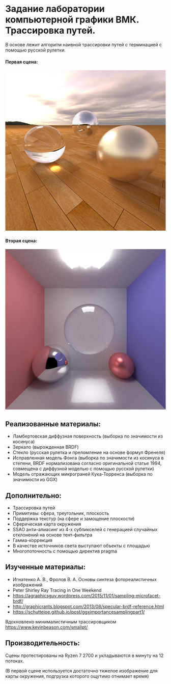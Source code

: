 # Задание лаборатории компьютерной графики ВМК. Трассировка путей.

В основе лежит алгоритм наивной трассировки путей с терминацией
с помощью русской рулетки.

#### Первая сцена:
![Alt text](./scene1.png)

#### Вторая сцена:
![Alt text](./scene2.png)

## Реализованные материалы:

* Ламбертовская диффузная поверхность (выборка по значимости из косинуса)
* Зеркало (вырожденная BRDF)
* Стекло (русская рулетка и преломление на основе формул Френеля)
* Исправленная модель Фонга (выборка по значимости из косинуса в степени,
BRDF нормализована согласно оригинальной статье 1994, совмещена с диффузной моделью с помощью русской рулетки)
* Модель отражающих микрограней Кука-Торренса (выборка по значимости из GGX)

## Дополнительно:

* Трассировка путей
* Примитивы: сфера, треугольник, плоскость
* Поддержка текстур (на сфере и замощение плоскости)
* Сферическая карта окружения
* SSAO анти-алиасинг из 4-х субпикселей с генерацией случайных отклонений на основе тент-фильтра
* Гамма-коррекция
* В качестве источников света выступают объекты с площадью
* Многопоточность с помощью директив pragma

## Изученные материалы:
* Игнатенко А. В., Фролов В. А. Основы синтеза фотореалистичных изображений
* Peter Shirley Ray Tracing in One Weekend
* https://agraphicsguy.wordpress.com/2015/11/01/sampling-microfacet-brdf/
* http://graphicrants.blogspot.com/2013/08/specular-brdf-reference.html
* https://schuttejoe.github.io/post/ggximportancesamplingpart1/

Вдохновлено минималистичным трассировщиком https://www.kevinbeason.com/smallpt/

## Производительность:
Сцены протестированы на Ryzen 7 2700 и укладываются в минуту на 12 потоках.

(В первой сцене используется достаточно тяжелое изображение для карты окружения, подгрузка которого ощутимо отнимает время)
